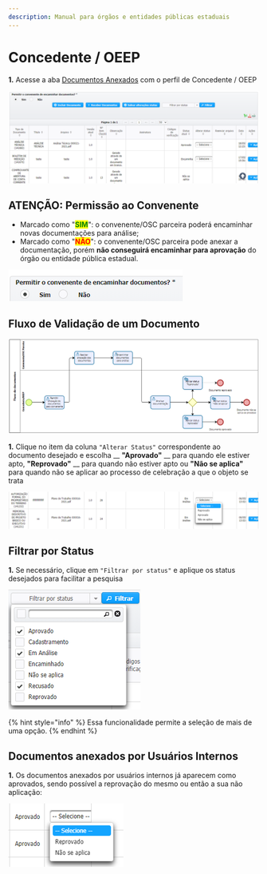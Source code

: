 ```yaml
---
description: Manual para órgãos e entidades públicas estaduais
---
```


# Concedente / OEEP

**1.** Acesse a aba [Documentos Anexados](../aba-documentos-anexados/) com o perfil de Concedente / OEEP

![Tela da aba "Documentos Anexados"](<../../.gitbook/assets/image (470).png>)

## ATENÇÃO: Permissão ao Convenente

* Marcado como "<mark style="color:green;">**SIM**</mark>": o convenente/OSC parceira poderá encaminhar novas documentações para análise;
* Marcado como "<mark style="color:red;">**NÃO**</mark>": o convenente/OSC parceira pode anexar a documentação, porém **não conseguirá encaminhar para aprovação** do órgão ou entidade pública estadual.

![](<../../.gitbook/assets/image (468).png>)

## Fluxo de Validação de um Documento

![](<../../.gitbook/assets/image (473).png>)

**1.** Clique no item da coluna `"Alterar Status"` correspondente ao documento desejado e escolha __ **"Aprovado"** __ para quando ele estiver apto, **"Reprovado"** __ para quando não estiver apto ou **"Não se aplica"** para quando não se aplicar ao processo de celebração a que o objeto se trata

![](<../../.gitbook/assets/image (471).png>)

## Filtrar por Status

**1.** Se necessário, clique em `"Filtrar por status"` e aplique os status desejados para facilitar a pesquisa&#x20;

![](<../../.gitbook/assets/image (459).png>)

{% hint style="info" %}
Essa funcionalidade permite a seleção de mais de uma opção.
{% endhint %}

## Documentos anexados por Usuários Internos

**1.** Os documentos anexados por usuários internos já aparecem como aprovados, sendo possível a reprovação do mesmo ou então a sua não aplicação:

![](<../../.gitbook/assets/image (472).png>)

